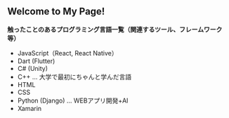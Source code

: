 <!---
Sally-009/Sally-009 is a ✨ special ✨ repository because its `README.md` (this file) appears on your GitHub profile.
You can click the Preview link to take a look at your changes.
--->

Welcome to My Page!
-------------------

**触ったことのあるプログラミング言語一覧（関連するツール、フレームワーク等）**
- JavaScript（React, React Native）
- Dart (Flutter)
- C# (Unity)
- C++ ... 大学で最初にちゃんと学んだ言語
- HTML
- CSS
- Python (Django) ... WEBアプリ開発+AI
- Xamarin
